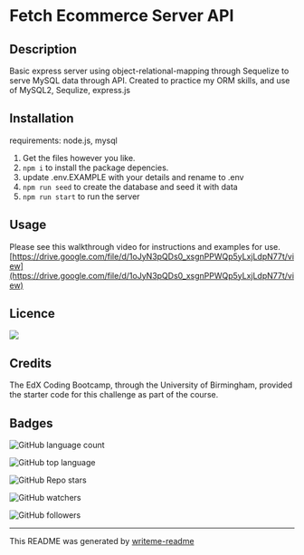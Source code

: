 # Fetch Ecommerce Server API
 


## Description

Basic express server using object-relational-mapping through Sequelize to serve MySQL data through API.  Created to practice my ORM skills, and use of MySQL2, Sequlize, express.js


## Installation

requirements: node.js, mysql

1. Get the files however you like.
2. ``npm i`` to install the package depencies.
3. update .env.EXAMPLE with your details and rename to .env
3. ``npm run seed`` to create the database and seed it with data
4. ``npm run start`` to run the server


## Usage

Please see this walkthrough video for instructions and examples for use.
[https://drive.google.com/file/d/1oJyN3pQDs0_xsgnPPWQp5yLxjLdpN77t/view](https://drive.google.com/file/d/1oJyN3pQDs0_xsgnPPWQp5yLxjLdpN77t/view)

## Licence

![](https://img.shields.io/badge/license-GPL-red)




## Credits

The EdX Coding Bootcamp, through the University of Birmingham, provided the starter code for this challenge as part of the course.



## Badges

![GitHub language count](https://img.shields.io/github/languages/count/poisoned-eden/fetch-ecommerce-server)

![GitHub top language](https://img.shields.io/github/languages/top/poisoned-eden/fetch-ecommerce-server)

![GitHub Repo stars](https://img.shields.io/github/stars/poisoned-eden/fetch-ecommerce-server?style=social)

![GitHub watchers](https://img.shields.io/github/watchers/poisoned-eden/fetch-ecommerce-server?style=social)

![GitHub followers](https://img.shields.io/github/followers/poisoned-eden?style=social)



___
This README was generated by [writeme-readme](https://github.com/poisoned-eden/writeme-readme)